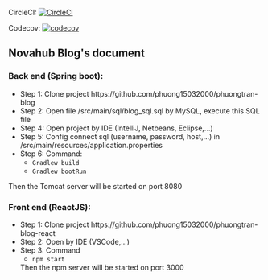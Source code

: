

CircleCI: [![CircleCI](https://circleci.com/gh/phuong15032000/phuongtran-blog/tree/master.svg?style=svg)](https://circleci.com/gh/phuong15032000/phuongtran-blog/tree/master)

Codecov: [![codecov](https://codecov.io/gh/phuong15032000/phuongtran-blog/branch/master/graph/badge.svg?token=KTUA1S2LL7)](https://codecov.io/gh/phuong15032000/phuongtran-blog)
<h2>Novahub Blog's document</h2>
<h3>Back end (Spring boot): </h3>
<ul>
    <li>Step 1: Clone project https://github.com/phuong15032000/phuongtran-blog</li>
    <li>Step 2: Open file /src/main/sql/blog_sql.sql by MySQL, execute this SQL file</li>
    <li>Step 4: Open project by IDE (IntelliJ, Netbeans, Eclipse,...)</li>
    <li>Step 5: Config connect sql (username, password, host,...) in /src/main/resources/application.properties</li>
    <li>Step 6: Command:
        <ul>
            <li><code>Gradlew build</code></li>
            <li><code>Gradlew bootRun</code></li>
        </ul>
    </li>
</ul>
Then the Tomcat server will be started on port 8080
<h3>Front end (ReactJS): </h3>
<ul>
<li>Step 1: Clone project https://github.com/phuong15032000/phuongtran-blog-react</li>
<li>Step 2: Open by IDE (VSCode,...)
<li>Step 3: Command
    <ul>
        <li><code>npm start</code></li>
    </ul>
    Then the npm server will be started on port 3000
</ul>